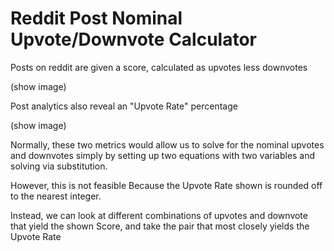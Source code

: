 # Reddit Post Nominal Upvote/Downvote Calculator
 
Posts on reddit are given a score, calculated as upvotes less downvotes

(show image)

Post analytics also reveal an "Upvote Rate" percentage

(show image)

Normally, these two metrics would allow us to solve for the nominal upvotes and downvotes simply by setting up two equations with two variables and solving via substitution.

However, this is not feasible Because the Upvote Rate shown is rounded off to the nearest integer.

Instead, we can look at different combinations of upvotes and downvote that yield the shown Score, and take the pair that most closely yields the Upvote Rate
